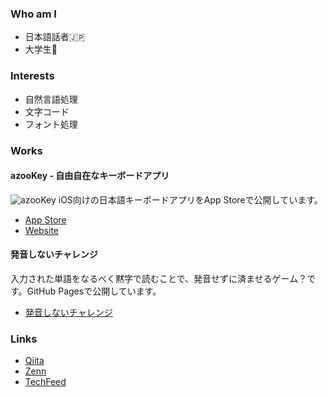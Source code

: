 ### Who am I
* 日本語話者🇯🇵
* 大学生🏫

### Interests
* 自然言語処理
* 文字コード
* フォント処理

### Works
#### azooKey - 自由自在なキーボードアプリ
![azooKey](https://raw.github.com/ensan-hcl/ensan-hcl/main/azooKey_image.png)
iOS向けの日本語キーボードアプリをApp Storeで公開しています。
* [App Store](https://apps.apple.com/jp/app/id1542709230)
* [Website](https://azookey.netlify.app/)

#### 発音しないチャレンジ
入力された単語をなるべく黙字で読むことで、発音せずに済ませるゲーム？です。GitHub Pagesで公開しています。
* [発音しないチャレンジ](https://ensan-hcl.github.io/NotPronouncingChallenge)

### Links
* [Qiita](https://qiita.com/ensan_hcl)
* [Zenn](https://zenn.dev/en3_hcl)
* [TechFeed](https://techfeed.io/people/@ensan)
